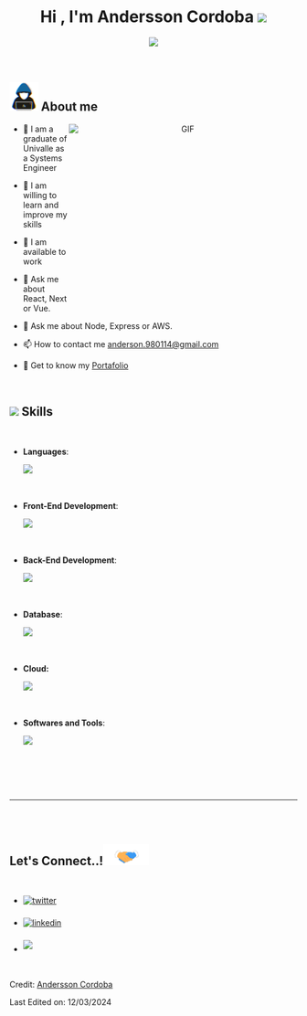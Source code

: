 
<h1 align="center"><b>Hi , I'm Andersson Cordoba </b><img src="https://media.giphy.com/media/hvRJCLFzcasrR4ia7z/giphy.gif" width="35"></h1>
<!--  -->
<p align="center">
  <a href="https://github.com/DenverCoder1/readme-typing-svg"><img src="https://readme-typing-svg.herokuapp.com?font=Time+New+Roman&color=cyan&size=25&center=true&vCenter=true&width=600&height=100&lines=Systems+Engineer;Learn+Create+Innovate+Passion...+Solutions;Web+Movil+Front-End+Back-End+Developer;"></a>
</p>


<br>
 
## <picture><img src = "https://github.com/0xAbdulKhalid/0xAbdulKhalid/raw/main/assets/mdImages/about_me.gif" width = 50px></picture> **About me**
 
  

<a target="_blank" align="center">
  <img align="right" top="500" height="300" width="400" alt="GIF" src="https://media.giphy.com/media/SWoSkN6DxTszqIKEqv/giphy.gif">
</a>

- 🔭 I am a graduate of Univalle as a Systems Engineer

- 🌱 I am willing to learn and improve my skills

- 🤝 I am available to work

- 💬 Ask me about React, Next or Vue.

- 💬 Ask me about Node, Express or AWS.

- 📫 How to contact me anderson.980114@gmail.com

- 💼 Get to know my <a href="https://anderportfolio.netlify.app/" target="blank">Portafolio </a>

  
<br>
 
## <img src="https://media2.giphy.com/media/QssGEmpkyEOhBCb7e1/giphy.gif?cid=ecf05e47a0n3gi1bfqntqmob8g9aid1oyj2wr3ds3mg700bl&rid=giphy.gif" width ="25"><b> Skills</b>
<br>

<p align="center">

- **Languages**: 
    <p align="left">
      <a href="https://skillicons.dev">
        <img src="https://skillicons.dev/icons?i=js,ts,java,py" />
      </a>
    </p>

<br>   
    
- **Front-End Development**:
    <p align="left">
      <a href="https://skillicons.dev">
        <img src="https://skillicons.dev/icons?i=html,css,bootstrap,react,vue,next" />
      </a>
    </p>

<br>

- **Back-End Development**:
    <p align="left">
      <a href="https://skillicons.dev">
        <img src="https://skillicons.dev/icons?i=nodejs,express,django" />
      </a>
    </p>

<br>

- **Database**:
    <p align="left">
      <a href="https://skillicons.dev">
        <img src="https://skillicons.dev/icons?i=mongodb,mysql,postgresql" />
      </a>
    </p>

<br>

- **Cloud:**
    <p align="left">
      <a href="https://skillicons.dev">
        <img src="https://skillicons.dev/icons?i=aws,firebase" />
      </a>
    </p>

<br>

- **Softwares and Tools**:

   <p align="left">
      <a href="https://skillicons.dev">
        <img src="https://skillicons.dev/icons?i=github,postman,vscode,figma" />
      </a>
    </p> 

<br>
 


</p>

<br>
<br>

-----
  

<br>
<br>

## <b> Let's Connect..!</b><img src="https://github.com/0xAbdulKhalid/0xAbdulKhalid/raw/main/assets/mdImages/handshake.gif" width ="80">
<br>
<div align='left'>

<ul>


<li>
<a href="https://anderportfolio.netlify.app/" target="_blank">
<img src="https://img.shields.io/badge/portafolio:  Andersson-%2300acee.svg?color=1DA1F2&style=for-the-badge&logo=file&logoColor=white" alt=twitter style="margin-bottom: 5px;"/>
</a>
</li>

<br>

<li>
<a href="https://www.linkedin.com/in/andersson-steven-cordoba-rivera-8a2478225/" target="_blank">
<img src="https://img.shields.io/badge/linkedin:  Andersson-%2300acee.svg?color=405DE6&style=for-the-badge&logo=linkedin&logoColor=white" alt=linkedin style="margin-bottom: 5px;"/>
</a>
</li>
 
  
<br>

<li>
<a href="mailto:0xabdulkhalid@gmail.com" target="_blank">
<img src="https://img.shields.io/badge/gmail:  0xabdulkhalid-%23EA4335.svg?style=for-the-badge&logo=gmail&logoColor=white" t=mail style="margin-bottom: 5px;" />
</a>
</li>
	
</ul>
</div>

 

<br>

Credit: [Andersson Cordoba](https://github.com/andersson980114)

Last Edited on: 12/03/2024
